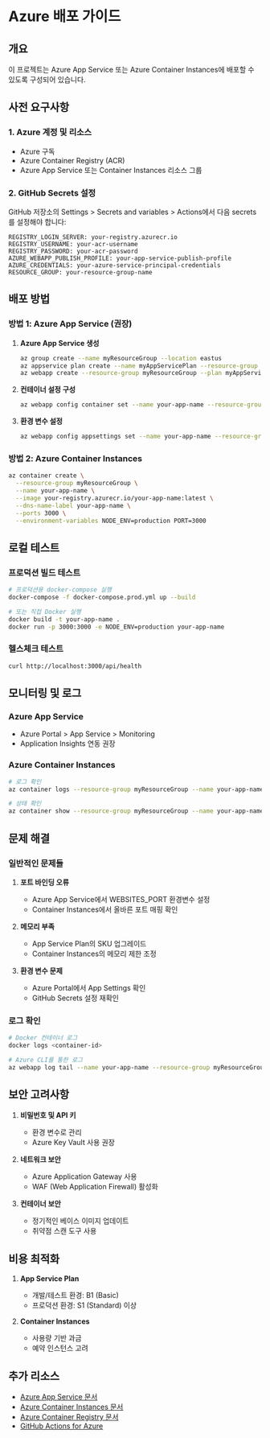 # Azure 배포 가이드

## 개요
이 프로젝트는 Azure App Service 또는 Azure Container Instances에 배포할 수 있도록 구성되어 있습니다.

## 사전 요구사항

### 1. Azure 계정 및 리소스
- Azure 구독
- Azure Container Registry (ACR)
- Azure App Service 또는 Container Instances 리소스 그룹

### 2. GitHub Secrets 설정
GitHub 저장소의 Settings > Secrets and variables > Actions에서 다음 secrets를 설정해야 합니다:

```
REGISTRY_LOGIN_SERVER: your-registry.azurecr.io
REGISTRY_USERNAME: your-acr-username
REGISTRY_PASSWORD: your-acr-password
AZURE_WEBAPP_PUBLISH_PROFILE: your-app-service-publish-profile
AZURE_CREDENTIALS: your-azure-service-principal-credentials
RESOURCE_GROUP: your-resource-group-name
```

## 배포 방법

### 방법 1: Azure App Service (권장)

1. **Azure App Service 생성**
   ```bash
   az group create --name myResourceGroup --location eastus
   az appservice plan create --name myAppServicePlan --resource-group myResourceGroup --sku B1 --is-linux
   az webapp create --resource-group myResourceGroup --plan myAppServicePlan --name your-app-name --deployment-container-image-name your-registry.azurecr.io/your-app-name:latest
   ```

2. **컨테이너 설정 구성**
   ```bash
   az webapp config container set --name your-app-name --resource-group myResourceGroup --docker-custom-image-name your-registry.azurecr.io/your-app-name:latest
   ```

3. **환경 변수 설정**
   ```bash
   az webapp config appsettings set --name your-app-name --resource-group myResourceGroup --settings NODE_ENV=production PORT=3000
   ```

### 방법 2: Azure Container Instances

```bash
az container create \
  --resource-group myResourceGroup \
  --name your-app-name \
  --image your-registry.azurecr.io/your-app-name:latest \
  --dns-name-label your-app-name \
  --ports 3000 \
  --environment-variables NODE_ENV=production PORT=3000
```

## 로컬 테스트

### 프로덕션 빌드 테스트
```bash
# 프로덕션용 docker-compose 실행
docker-compose -f docker-compose.prod.yml up --build

# 또는 직접 Docker 실행
docker build -t your-app-name .
docker run -p 3000:3000 -e NODE_ENV=production your-app-name
```

### 헬스체크 테스트
```bash
curl http://localhost:3000/api/health
```

## 모니터링 및 로그

### Azure App Service
- Azure Portal > App Service > Monitoring
- Application Insights 연동 권장

### Azure Container Instances
```bash
# 로그 확인
az container logs --resource-group myResourceGroup --name your-app-name

# 상태 확인
az container show --resource-group myResourceGroup --name your-app-name
```

## 문제 해결

### 일반적인 문제들

1. **포트 바인딩 오류**
   - Azure App Service에서 WEBSITES_PORT 환경변수 설정
   - Container Instances에서 올바른 포트 매핑 확인

2. **메모리 부족**
   - App Service Plan의 SKU 업그레이드
   - Container Instances의 메모리 제한 조정

3. **환경 변수 문제**
   - Azure Portal에서 App Settings 확인
   - GitHub Secrets 설정 재확인

### 로그 확인
```bash
# Docker 컨테이너 로그
docker logs <container-id>

# Azure CLI를 통한 로그
az webapp log tail --name your-app-name --resource-group myResourceGroup
```

## 보안 고려사항

1. **비밀번호 및 API 키**
   - 환경 변수로 관리
   - Azure Key Vault 사용 권장

2. **네트워크 보안**
   - Azure Application Gateway 사용
   - WAF (Web Application Firewall) 활성화

3. **컨테이너 보안**
   - 정기적인 베이스 이미지 업데이트
   - 취약점 스캔 도구 사용

## 비용 최적화

1. **App Service Plan**
   - 개발/테스트 환경: B1 (Basic)
   - 프로덕션 환경: S1 (Standard) 이상

2. **Container Instances**
   - 사용량 기반 과금
   - 예약 인스턴스 고려

## 추가 리소스

- [Azure App Service 문서](https://docs.microsoft.com/azure/app-service/)
- [Azure Container Instances 문서](https://docs.microsoft.com/azure/container-instances/)
- [Azure Container Registry 문서](https://docs.microsoft.com/azure/container-registry/)
- [GitHub Actions for Azure](https://github.com/marketplace?type=actions&query=azure)
